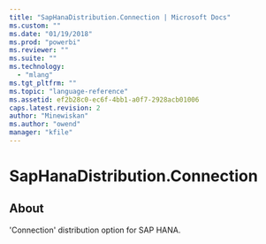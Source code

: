 ```yaml
---
title: "SapHanaDistribution.Connection | Microsoft Docs"
ms.custom: ""
ms.date: "01/19/2018"
ms.prod: "powerbi"
ms.reviewer: ""
ms.suite: ""
ms.technology: 
  - "mlang"
ms.tgt_pltfrm: ""
ms.topic: "language-reference"
ms.assetid: ef2b28c0-ec6f-4bb1-a0f7-2928acb01006
caps.latest.revision: 2
author: "Minewiskan"
ms.author: "owend"
manager: "kfile"
---
```

# SapHanaDistribution.Connection
## About
'Connection' distribution option for SAP HANA.

